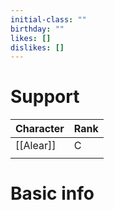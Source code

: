 ```yaml
---
initial-class: ""
birthday: ""
likes: []
dislikes: []
---
```


# Support

| Character | Rank |
| --------- | ---- |
| [[Alear]] | C    |
|           |      |

# Basic info

